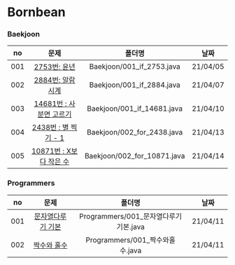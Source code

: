 # Bornbean

### Baekjoon

|no|문제|폴더명|날짜|
|:------:|:--------------------------------------------------------------------------------:|:---------------:|:----------:|
| 001 | [2753번: 윤년](https://www.acmicpc.net/problem/2753)                   | Baekjoon/001_if_2753.java | 21/04/05 |
| 002 | [2884번: 알람 시계](https://www.acmicpc.net/problem/2884)               | Baekjoon/001_if_2884.java | 21/04/07 |
| 003 | [14681번 : 사분면 고르기](https://www.acmicpc.net/problem/14681)        | Baekjoon/001_if_14681.java | 21/04/10 |
| 004 | [2438번 : 별 찍기 - 1](https://www.acmicpc.net/problem/2438)           | Baekjoon/002_for_2438.java | 21/04/13 |
| 005 | [10871번 : X보다 작은 수](https://www.acmicpc.net/problem/10871)           | Baekjoon/002_for_10871.java | 21/04/14 |


### Programmers

|no|문제|폴더명|날짜|
|:------:|:--------------------------------------------------------------------------------:|:---------------:|:----------:|
| 001 | [문자열다루기 기본](https://programmers.co.kr/learn/courses/30/lessons/12918)   |  Programmers/001_문자열다루기기본.java   | 21/04/11 |
| 002 | [짝수와 홀수](https://programmers.co.kr/learn/courses/30/lessons/12937)         |  Programmers/001_짝수와홀수.java   | 21/04/11 |
